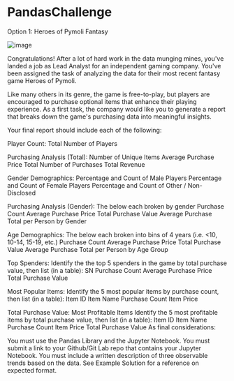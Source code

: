 # PandasChallenge
Option 1: Heroes of Pymoli
Fantasy

![image](https://user-images.githubusercontent.com/81592631/116800176-9ed8f100-aacc-11eb-840a-88524555a579.png)



Congratulations! After a lot of hard work in the data munging mines, you've landed a job as Lead Analyst for an independent gaming company. You've been assigned the task of analyzing the data for their most recent fantasy game Heroes of Pymoli.

Like many others in its genre, the game is free-to-play, but players are encouraged to purchase optional items that enhance their playing experience. As a first task, the company would like you to generate a report that breaks down the game's purchasing data into meaningful insights.

Your final report should include each of the following:

Player Count:
Total Number of Players

Purchasing Analysis (Total):
Number of Unique Items
Average Purchase Price
Total Number of Purchases
Total Revenue

Gender Demographics:
Percentage and Count of Male Players
Percentage and Count of Female Players
Percentage and Count of Other / Non-Disclosed

Purchasing Analysis (Gender):
The below each broken by gender
Purchase Count
Average Purchase Price
Total Purchase Value
Average Purchase Total per Person by Gender

Age Demographics:
The below each broken into bins of 4 years (i.e. <10, 10-14, 15-19, etc.)
Purchase Count
Average Purchase Price
Total Purchase Value
Average Purchase Total per Person by Age Group

Top Spenders:
Identify the the top 5 spenders in the game by total purchase value, then list (in a table):
SN
Purchase Count
Average Purchase Price
Total Purchase Value

Most Popular Items:
Identify the 5 most popular items by purchase count, then list (in a table):
Item ID
Item Name
Purchase Count
Item Price

Total Purchase Value:
Most Profitable Items
Identify the 5 most profitable items by total purchase value, then list (in a table):
Item ID
Item Name
Purchase Count
Item Price
Total Purchase Value
As final considerations:

You must use the Pandas Library and the Jupyter Notebook.
You must submit a link to your Github/Git Lab repo that contains your Jupyter Notebook.
You must include a written description of three observable trends based on the data.
See Example Solution for a reference on expected format.
